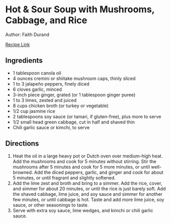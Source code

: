 # Hot & Sour Soup with Mushrooms, Cabbage, and Rice

Author: Faith Durand

[Recipe Link](https://www.thekitchn.com/recipe-hot-and-sour-soup-with-mushroom-cabbage-and-rice-71441)

## Ingredients

- 1 tablespoon canola oil
- 4 ounces cremini or shiitake mushroom caps, thinly sliced
- 1 to 3 jalapeño peppers, finely diced
- 6 cloves garlic, minced
- 3-inch piece ginger, grated (or 1 tablespoon ginger puree)
- 1 to 3 limes, zested and juiced
- 8 cups chicken broth (or turkey or vegetable)
- 1/2 cup jasmine rice
- 2 tablespoons soy sauce (or tamari, if gluten-free), plus more to serve
- 1/2 small head green cabbage, cut in half and shaved thin
- Chili garlic sauce or kimchi, to serve


## Directions 

1. Heat the oil in a large heavy pot or Dutch oven over medium-high heat. Add the mushrooms and cook for 5 minutes without stirring. Stir the mushrooms after 5 minutes and cook for 5 more minutes, or until well-browned. Add the diced peppers, garlic, and ginger and cook for about 5 minutes, or until fragrant and slightly softened.
2. Add the lime zest and broth and bring to a simmer. Add the rice, cover, and simmer for about 20 minutes, or until the rice is just barely soft. Add the shaved cabbage, lime juice, and soy sauce and simmer for another few minutes, or until cabbage is hot. Taste and add more lime juice, soy sauce, or other seasonings to taste.
3. Serve with extra soy sauce, lime wedges, and kimchi or chili garlic sauce.